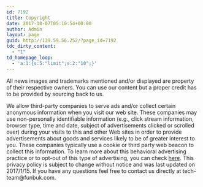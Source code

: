 ```yaml
---
id: 7192
title: Copyright
date: 2017-10-07T05:10:54+00:00
author: Admin
layout: page
guid: http://139.59.56.252/?page_id=7192
tdc_dirty_content:
  - "1"
td_homepage_loop:
  - 'a:1:{s:5:"limit";s:2:"10";}'
---
```

All news images and trademarks mentioned and/or displayed are property of their respective owners. You can use our content but a proper credit has to be provided by sourcing back to us.

We allow third-party companies to serve ads and/or collect certain anonymous information when you visit our web site. These companies may use non-personally identifiable information (e.g., click stream information, browser type, time and date, subject of advertisements clicked or scrolled over) during your visits to this and other Web sites in order to provide advertisements about goods and services likely to be of greater interest to you. These companies typically use a cookie or third party web beacon to collect this information. To learn more about this behavioral advertising practice or to opt-out of this type of advertising, you can check <a href="http://www.networkadvertising.org/managing/opt_out.asp">here</a>. This privacy policy is subject to change without notice and was last updated on 2017/1/15. If you have any questions feel free to contact us directly at tech-team@funbuk<span class="skimlinks-unlinked">.com</span>.